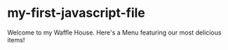 # my-first-javascript-file
Welcome to my Waffle House. Here's a Menu featuring our most delicious items!
